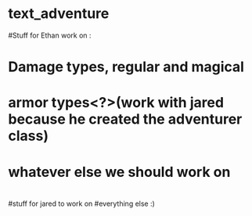 # text_adventure

#Stuff for Ethan work on :
# Damage types, regular and magical
# armor types<?>(work with jared because he created the adventurer class)
# whatever else we should work on
# 

#stuff for jared to work on
#everything else :)